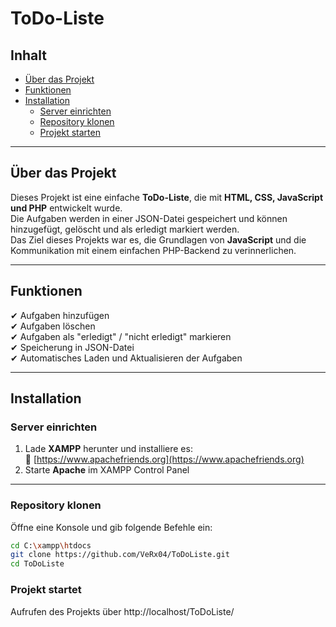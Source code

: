 # ToDo-Liste

## Inhalt
- [Über das Projekt](#über-das-projekt)  
- [Funktionen](#funktionen)  
- [Installation](#installation)  
  - [Server einrichten](#server-einrichten)  
  - [Repository klonen](#repository-klonen)  
  - [Projekt starten](#projekt-starten)  

---

## Über das Projekt
Dieses Projekt ist eine einfache **ToDo-Liste**, die mit **HTML, CSS, JavaScript und PHP** entwickelt wurde.  
Die Aufgaben werden in einer JSON-Datei gespeichert und können hinzugefügt, gelöscht und als erledigt markiert werden.  
Das Ziel dieses Projekts war es, die Grundlagen von **JavaScript** und die Kommunikation mit einem einfachen PHP-Backend zu verinnerlichen.

---

## Funktionen
✔ Aufgaben hinzufügen  
✔ Aufgaben löschen  
✔ Aufgaben als "erledigt" / "nicht erledigt" markieren  
✔ Speicherung in JSON-Datei  
✔ Automatisches Laden und Aktualisieren der Aufgaben  

---

## Installation

### **Server einrichten**
1. Lade **XAMPP** herunter und installiere es:  
   🔗 [https://www.apachefriends.org](https://www.apachefriends.org)  
2. Starte **Apache** im XAMPP Control Panel  

---

### **Repository klonen**
Öffne eine Konsole und gib folgende Befehle ein:  
```bash
cd C:\xampp\htdocs
git clone https://github.com/VeRx04/ToDoListe.git
cd ToDoListe
```

### **Projekt startet**
Aufrufen des Projekts über http://localhost/ToDoListe/
